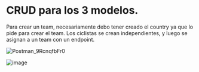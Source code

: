 # CRUD para los 3 modelos. 
Para crear un team, necesariamente debo tener creado el country ya que lo pide para crear el team.
Los ciclistas se crean independientes, y luego se asignan a un team con un endpoint.


![Postman_9RcnqfbFr0](https://user-images.githubusercontent.com/63215962/204403460-a5d50a31-23d9-45b3-adb9-108b81a3269a.png)





![image](https://user-images.githubusercontent.com/63215962/204403267-319f796c-fa94-4379-9f8f-7d588f665e23.png)
